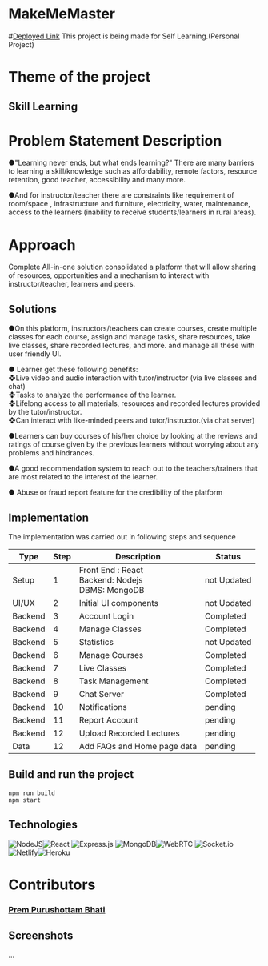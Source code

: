 # MakeMeMaster
#<a href="https://makememaster.netlify.app">Deployed Link</a>
This project is being made for Self Learning.(Personal Project)

# Theme of the project
## Skill Learning

# Problem Statement Description
●"Learning never ends, but what ends learning?" There are many barriers to 
learning a skill/knowledge such as affordability, remote factors, resource 
retention, good teacher, accessibility and many more.

●And for instructor/teacher there are constraints like requirement of 
room/space , infrastructure and furniture, electricity, water, maintenance, access 
to the learners (inability to receive students/learners in rural areas).


# Approach
Complete All-in-one solution consolidated a platform that will allow sharing of resources, 
opportunities and a mechanism to interact with instructor/teacher, learners 
and peers.

## Solutions
●On this platform, instructors/teachers can create courses, create multiple classes for each course, 
assign and manage tasks, share resources, take live classes, share recorded lectures, and more. and 
manage all these with user friendly UI. 

● Learner get these following benefits:
</br>❖Live video and audio interaction with tutor/instructor (via live classes and chat)
</br>❖Tasks to analyze the performance of the learner.
</br>❖Lifelong access to all materials, resources and recorded lectures provided by the tutor/instructor.
</br>❖Can interact with like-minded peers and tutor/instructor.(via chat server)

●Learners can buy courses of his/her choice by looking at the reviews and ratings of course given by 
the previous learners without worrying about any problems and hindrances.

●A good recommendation system to reach out to the teachers/trainers that are most related to the 
interest of the learner.

● Abuse or fraud report feature for the credibility of the platform

## Implementation
The implementation was carried out in following steps and sequence

Type  | Step | Description | Status
------------- | ------------- | ------------- | -------------
Setup  | 1 | Front End : React<br>Backend: Nodejs<br>DBMS: MongoDB | not Updated
UI/UX | 2 | Initial UI components | not Updated
Backend | 3 | Account Login | Completed
Backend | 4 | Manage Classes | Completed
Backend | 5 | Statistics | not Updated
Backend | 6 | Manage Courses | Completed
Backend | 7 | Live Classes | Completed
Backend | 8 | Task Management | Completed
Backend | 9 | Chat Server | Completed
Backend | 10 | Notifications | pending
Backend | 11 | Report Account | pending
Backend | 12 | Upload Recorded Lectures | pending 
Data | 12 | Add FAQs and Home page data | pending

## Build and run the project
```
npm run build
npm start
```

## Technologies
![NodeJS](https://img.shields.io/badge/node.js-6DA55F?style=for-the-badge&logo=node.js&logoColor=white)![React](https://img.shields.io/badge/react-%2320232a.svg?style=for-the-badge&logo=react&logoColor=%2361DAFB) ![Express.js](https://img.shields.io/badge/express.js-%23404d59.svg?style=for-the-badge&logo=express&logoColor=%2361DAFB) ![MongoDB](https://img.shields.io/badge/MongoDB-%234ea94b.svg?style=for-the-badge&logo=mongodb&logoColor=white)![WebRTC](https://camo.githubusercontent.com/ce483f707ffeaa7ed6268cb5398ba663363c3102882385af6e48e2eb0def95d0/68747470733a2f2f696d672e736869656c64732e696f2f7374617469632f76313f7374796c653d666f722d7468652d6261646765266d6573736167653d57656252544326636f6c6f723d333333333333266c6f676f3d576562525443266c6f676f436f6c6f723d464646464646266c6162656c3d)
![Socket.io](https://camo.githubusercontent.com/3cd61d131f627e41a6a6fe60589cc07578949753809967d9fc36dc6e3e445f25/68747470733a2f2f696d672e736869656c64732e696f2f7374617469632f76313f7374796c653d666f722d7468652d6261646765266d6573736167653d536f636b65742e696f26636f6c6f723d303130313031266c6f676f3d536f636b65742e696f266c6f676f436f6c6f723d464646464646266c6162656c3d)![Netlify](https://camo.githubusercontent.com/4bf4032c0a9d161f5cfc6e5cbeabbfeae6e86921d0bcf07a04cd9f83b26de92a/68747470733a2f2f696d672e736869656c64732e696f2f7374617469632f76313f7374796c653d666f722d7468652d6261646765266d6573736167653d4e65746c69667926636f6c6f723d323232323232266c6f676f3d4e65746c696679266c6f676f436f6c6f723d303043374237266c6162656c3d)![Heroku](https://img.shields.io/badge/heroku-%23430098.svg?style=for-the-badge&logo=heroku&logoColor=white)

# Contributors
### [Prem Purushottam Bhati](https://github.com/mrprem27)

## Screenshots
...
